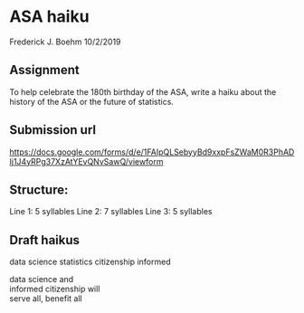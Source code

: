 ASA haiku
================
Frederick J. Boehm
10/2/2019

## Assignment

To help celebrate the 180th birthday of the ASA, write a haiku about the
history of the ASA or the future of
statistics.

## Submission url

<https://docs.google.com/forms/d/e/1FAIpQLSebyyBd9xxpFsZWaM0R3PhADIj1J4yRPg37XzAtYEvQNvSawQ/viewform>

## Structure:

Line 1: 5 syllables Line 2: 7 syllables Line 3: 5 syllables

## Draft haikus

data science statistics citizenship informed

data science and  
informed citizenship will  
serve all, benefit all
